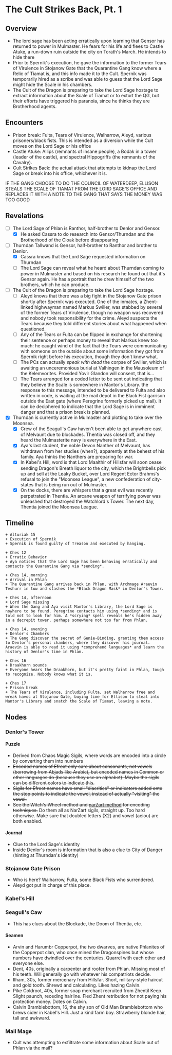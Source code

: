 # The Cult Strikes Back, Pt. 1
## Overview
- The lord sage has been acting erratically upon learning that Gensor has returned to power in Mulmaster. He fears for his life and flees to Castle Atuke, a run-down ruin outside the city on Torath's March. He intends to hide there 
- Prior to Spernik's execution, he gave the information to the former Tears of Virulence in Stojanow Gate that the Quarantine Gang know where a Relic of Tiamat is, and this info made it to the Cult. Spernik was temporarily hired as a scribe and was able to guess that the Lord Sage might hide the Scale in his chambers.
- The Cult of the Dragon is preparing to take the Lord Sage hostage to extract information about the Scale of Tiamat or to extort the QG, but their efforts have triggered his paranoia, since he thinks they are Brotherhood agents.
## Encounters
- Prison break: Fulta, Tears of Virulence, Walharrow, Aleyd, various prisoners/black fists. This is intended as a diversion while the Cult moves on the Lord Sage or his office
- Castle Atuke: Allips (remnants of insane people), a Bodak in a tower (leader of the castle), and spectral Hippogriffs (the remnants of the Cavalry).
- Cult Strikes Back: the actual attack that attempts to kidnap the Lord Sage or break into his office, whichever it is. 

IF THE GANG CHOOSE TO DO THE COUNCIL OF WATERDEEP, ELLISON STEALS THE SCALE OF TIAMAT FROM THE LORD SAGE'S OFFICE AND REPLACES IT WITH A NOTE TO THE GANG THAT SAYS THE MONEY WAS TOO GOOD

## Revelations
- [ ] The Lord Sage of Phlan is Ranthor, half-brother to Denlor and Gensor.
	- [x] He asked Cassra to do research into Gensor/Thurndan and the Brotherhood of the Cloak before disappearing
- [ ] Thurndan Tallwand is Gensor, half-brother to Ranthor and brother to Denlor.
	- [x] Cassra knows that the Lord Sage requested information on Thurndan
	- [ ] The Lord Sage can reveal what he heard about Thurndan coming to power in Mulmaster and based on his research he found out that it's Gensor again. He has a portrait that he drew himself of the two brothers, which he can produce.
- [ ] The Cult of the Dragon is preparing to take the Lord Sage hostage.
	- [ ] Aleyd knows that there was a big fight in the Stojanow Gate prison shortly after Spernik was executed. One of the inmates, a Zhent-linked highwayman named Markus Swiller, was stabbed by several of the former Tears of Virulence, though no weapon was recovered and nobody took responsibility for the crime. Aleyd suspects the Tears because they told different stories about what happened when questioned.
	- [ ] Any of the Tears or Fulta can be flipped in exchange for shortening their sentence or perhaps money to reveal that Markus knew too much: he caught wind of the fact that the Tears were communicating with someone on the outside about some information they got from Spernik right before his execution, though they don't know what.
	- [ ] The PCs can actually *speak with dead* the corpse of Swiller, which is awaiting an unceremonious burial at Valhingen in the Mausoleum of the Kelemvorites. Provided Yovir Glandon will consent, that is...
	- [ ] The Tears arranged for a coded letter to be sent out indicating that they believe the Scale is somewhere in Mantor's Library. the response to this message, intended to be delivered to Fulta and also written in code, is waiting at the mail depot in the Black Fist garrison outside the East gate (where Peregrine formerly picked up mail). It can be deciphered to indicate that the Lord Sage is in imminent danger and that a prison break is planned.
- [x] Thurndan is currently active in Mulmaster and plotting to take over the Moonsea.
	- [x] Crew of the Seagull's Caw haven't been able to get anywhere east of Melvaunt due to blockades. Thentia was closed off, and they heard the Mulmasterite navy is everywhere in the East.
	- [x] Aya's last student, the noble Devon Nanther of Melvaunt, has withdrawn from her studies (when?), apparently at the behest of his family. Aya thinks the Nanthers are preparing for war.
	- [x] In Kabel's Hill, word is that Lord Maalthir of Hillsfar will soon cease sending Dragon's Breath liquor to the city, which the Brightbells pick up and sell at the Leaky Bucket, over Lord Regent Ector Brahms's refusal to join the "Moonsea League", a new confederation of city-states that is being run out of Mulmaster.
	- [x] On the docks, there are whispers that a great evil was recently perpetrated in Thentia. An arcane weapon of terrifying power was unleashed that destroyed the Watchlord's Tower. The next day, Thentia joined the Moonsea League.
## Timeline
```timeline
+ Alturiak 15
+ Execution of Spernik
+ Spernik is found guilty of Treason and executed by hanging.

+ Ches 12
+ Erratic Behavior
+ Aya notices that the Lord Sage has been behaving erratically and contacts the Quarantine Gang via *sending*.

+ Ches 14, morning
+ Arrival in Phlan
+ The Quarantine Gang arrives back in Phlan, with Archmage Araevin Teshurr in tow and stashes the *Black Dragon Mask* in Denlor's Tower.

+ Ches 14, afternoon
+ Lord Sage missing
+ When the Gang and Aya visit Mantor's Library, the Lord Sage is nowhere to be found. Peregrine contacts him using *sending* and is told not to look for him. A *scrying* spell reveals he's hidden away in a decrepit tower, perhaps somewhere not too far from Phlan.

+ Ches 14, evening
+ Denlor's Chambers
+ The Gang discover the secret of Genie-Binding, granting them access to Denlor's personal chambers, where they discover his journal. Araevin is able to read it using *comprehend languages* and learn the history of Denlor's time in Phlan.

+ Ches 16
+ Draakhorn sounds
+ Everyone hears the Draakhorn, but it's pretty faint in Phlan, tough to recognize. Nobody knows what it is.

+ Ches 17
+ Prison break
+ The Tears of Virulence, including Fulta, set Walharrow free and wreak havoc at Stojanow Gate, buying time for Ellison to steal into Mantor's Library and snatch the Scale of Tiamat, leaving a note.
```
## Nodes
### Denlor's Tower
#### Puzzle
- Derived from Chaos Magic Sigils, where words are encoded into a circle by converting them into numbers
- <s>Encoded names of Efreet only care about consonants, not vowels (borrowing from Abjads like Arabic), but encoded names in Common or other languages do (because they use an alphabet). Maybe the sigils can be different colors to indicate this.
- Sigils for Efreet names have small "diacritics" or indicators added onto the stop points to indicate the vowel, instead of actually "visiting" the vowel.
- See the Witch's Wheel method and [narZart method](https://www.chaostarot.com/app/kameas/narZart_original.jpg) for encoding techniques.</s>
Do them all as NarZart sigils, straight up. Too hard otherwise. Make sure that doubled letters (X2) and vowel (aeiou) are both enabled.
#### Journal
- Clue to the Lord Sage's identity
- Inside Denlor's room is information that is also a clue to City of Danger (hinting at Thurndan's identity)
### Stojanow Gate Prison
- Who is here? Walharrow, Fulta, some Black Fists who surrendered.
- Aleyd got put in charge of this place.
### Kabel's Hill

### Seagull's Caw
- This has clues about the Blockade, the Doom of Thentia, etc.
#### Seamen
- Arvin and Harumbr Copperpot, the two dwarves, are native Phlanites of the Copperpot clan, who once mined the Dragonspines but whose numbers have dwindled over the centuries. Quarrel with each other and everyone else.
- Dent, 40s, originally a carpenter and roofer from Phlan. Missing most of his teeth. Will generally go with whatever his compatriots decide.
- Ilham, 30s, former mercenary from Hillsfar. Short, military-style haircut and gold tooth. Shrewd and calculating. Likes hazing Calvin.
- Pike Coldroot, 40s, former soap merchant recruited from Zhentil Keep. Slight paunch, receding hairline. Fled Zhent retribution for not paying his protection money. Dotes on Calvin.
- Calvin Bramblebottom, 16, the shy son of Old Man Bramblebottom who brews cider in Kabel's Hill. Just a kind farm boy. Strawberry blonde hair, tall and awkward.
### Mail Mage
- Cult was attempting to exfiltrate some information about Scale out of Phlan via the mail?